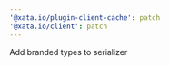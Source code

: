 ```yaml
---
'@xata.io/plugin-client-cache': patch
'@xata.io/client': patch
---
```


Add branded types to serializer
